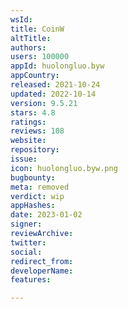```yaml
---
wsId: 
title: CoinW
altTitle: 
authors: 
users: 100000
appId: huolongluo.byw
appCountry: 
released: 2021-10-24
updated: 2022-10-14
version: 9.5.21
stars: 4.8
ratings: 
reviews: 108
website: 
repository: 
issue: 
icon: huolongluo.byw.png
bugbounty: 
meta: removed
verdict: wip
appHashes: 
date: 2023-01-02
signer: 
reviewArchive: 
twitter: 
social: 
redirect_from: 
developerName: 
features: 

---
```


